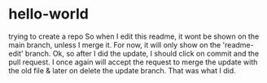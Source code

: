 # hello-world
trying to create a repo
So when I edit this readme, it wont be shown on the main branch, unless I merge it. For now, it will only show on the 'readme-edit' branch.
Ok, so after I did the update, I should click on commit and the pull request. I once again will accept the request to merge the update with the old file & later on delete the update branch. That was what I did.
